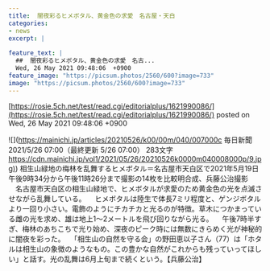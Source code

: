 ```yaml
---
title:  闇夜彩るヒメボタル、黄金色の求愛　名古屋・天白  
categories:
- news
excerpt: |
  
feature_text: |
  ##  闇夜彩るヒメボタル、黄金色の求愛　名古...
  Wed, 26 May 2021 09:48:06  +0900
feature_image: "https://picsum.photos/2560/600?image=733"
image: "https://picsum.photos/2560/600?image=733"
---
```


[https://rosie.5ch.net/test/read.cgi/editorialplus/1621990086/](https://rosie.5ch.net/test/read.cgi/editorialplus/1621990086/)
posted on Wed, 26 May 2021 09:48:06  +0900

<!--more-->

![](https://mainichi.jp/articles/20210526/k00/00m/040/007000c 毎日新聞 2021/5/26 07:00（最終更新 5/26 07:00） 283文字 [https://cdn.mainichi.jp/vol1/2021/05/26/20210526k0000m040008000p/9.jpg)](https://cdn.mainichi.jp/vol1/2021/05/26/20210526k0000m040008000p/9.jpg)) 相生山緑地の梅林を乱舞するヒメボタル＝名古屋市天白区で2021年5月19日午後9時34分から午後11時26分まで撮影の14枚を比較明合成、兵藤公治撮影 　名古屋市天白区の相生山緑地で、ヒメボタルが求愛のため黄金色の光を点滅させながら乱舞している。 　ヒメボタルは陸生で体長7ミリ程度と、ゲンジボタルより一回り小さい。電飾のようにチカチカと光るのが特徴。草木につかまっている雌の光を求め、雄は地上1〜2メートルを飛び回りながら光る。 　午後7時半すぎ、梅林のあちこちで光り始め、深夜のピーク時には無数にきらめく光が神秘的に闇夜を彩った。 　「相生山の自然を守る会」の野田恵以子さん（77）は「ホタルは相生山の象徴のようなもの。この豊かな自然がこれからも残っていってほしい」と話す。光の乱舞は6月上旬まで続くという。【兵藤公治】
